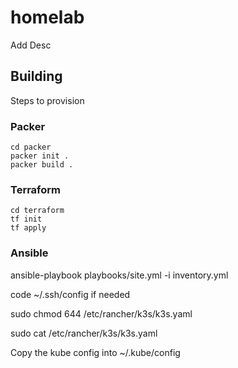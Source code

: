 # homelab
Add Desc

## Building
Steps to provision

### Packer
```
cd packer
packer init .
packer build .
```

### Terraform
```
cd terraform
tf init
tf apply
```

### Ansible

ansible-playbook playbooks/site.yml -i inventory.yml

code ~/.ssh/config if needed


sudo chmod 644 /etc/rancher/k3s/k3s.yaml

sudo cat /etc/rancher/k3s/k3s.yaml

Copy the kube config into ~/.kube/config


